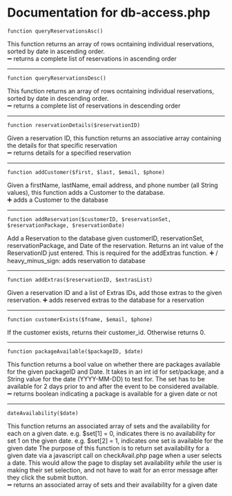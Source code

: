 # Documentation for db-access.php

```function queryReservationsAsc()```

This function returns an array of rows ocntaining individual reservations, sorted by
date in ascending order.   
:heavy_minus_sign:	returns a complete list of reservations in ascending order 

---
 
```function queryReservationsDesc()```

This function returns an array of rows ocntaining individual reservations, sorted by
date in descending order.   
:heavy_minus_sign:	returns a complete list of reservations in descending order
 
---
 
```function reservationDetails($reservationID)```

Given a reservation ID, this function returns an associative array containing the details 
for that specific reservation   
:heavy_minus_sign:	returns details for a specified reservation
 
---
 
```function addCustomer($first, $last, $email, $phone)```

Given a firstName, lastName, email address, and phone number (all String values), this 
function adds a Customer to the database.   
:heavy_plus_sign: adds a Customer to the database

---
 
```function addReservation($customerID, $reservationSet, $reservationPackage, $reservationDate)```

Add a Reservation to the database given customerID, reservationSet, reservationPackage, and Date
of the reservation. Returns an int value of the ReservationID just entered.  This is required
for the addExtras function.
:heavy_plus_sign: / heavy_minus_sign: adds reservation to database

---
 
```function addExtras($reservationID, $extrasList)```

Given a reservation ID and a list of Extras IDs, add those extras to the given reservation.
:heavy_plus_sign: adds reserved extras to the database for a reservation

---

```function customerExists($fname, $email, $phone)```

If the customer exists, returns their customer_id.  Otherwise returns 0.

---

```function packageAvailable($packageID, $date) ```

This function returns a bool value on whether there are packages available for the given
packageID and Date.  It takes in an int id for set/package, and a String value for the 
date (YYYY-MM-DD) to test for.  The set has to be available for 2 days prior to and after 
the event to be considered available.   
:heavy_minus_sign: returns boolean indicating a package is available for a given date or not

---

```dateAvailability($date)```

This function returns an associated array of sets and the availability for each on a given date.
e.g. $set[1] = 0, indicates there is no availability for set 1 on the given date.
e.g. $set[2] = 1, indicates one set is available for the given date
The purpose of this function is to return set availability for a given date via a javascript call
on checkAvail.php page when a user selects a date. This would allow the page to display set 
availability *while* the user is making their set selection, and not have to wait for an error
message after they click the submit button.  
:heavy_minus_sign: returns an associated array of sets and their availability for a given date




